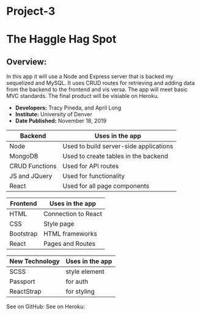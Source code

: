 # Project-3
# The Haggle Hag Spot 

## Overview:
In this app it will use a Node and Express server that is backed my sequelized and MySQL. It  uses CRUD routes for retrieving and adding data from the backend to the frontend and vis versa. The app will meet basic MVC standards. The final product will be visiable on Heroku.

* **Developers:** Tracy Pineda, and April Long
* **Institute:** University of Denver
* **Date Published:** November 18, 2019



|**Backend**           | **Uses in the app**                    | 
| ---------------------| ----------------
| Node                 | Used to build server-side applications |
| MongoDB              | Used to create tables in the backend   |                    
| CRUD Functions       | Used for API routes                    |
| JS and JQuery        | Used for functionality                 |
| React                | Used for all page components           |





| **Frontend**          | **Uses in the app**                   |
------------------------| -----------------------               |
| HTML                  | Connection to React                   |
| CSS                   | Style page                            |
| Bootstrap             | HTML frameworks                       |
| React                 | Pages and Routes 

| **New Technology**    | **Uses in the app**                   |
------------------------| -------------------                   |
| SCSS                  | style element                         |
| Passport              | for auth                              |
| ReactStrap            | for styling 



See on GitHub: 
See on Heroku: 

